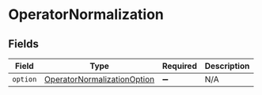 # OperatorNormalization


## Fields

| Field                                                                             | Type                                                                              | Required                                                                          | Description                                                                       |
| --------------------------------------------------------------------------------- | --------------------------------------------------------------------------------- | --------------------------------------------------------------------------------- | --------------------------------------------------------------------------------- |
| `option`                                                                          | [OperatorNormalizationOption](../../models/shared/operatornormalizationoption.md) | :heavy_minus_sign:                                                                | N/A                                                                               |